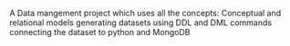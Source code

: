 A Data mangement project which uses all the concepts:
Conceptual and relational models
generating datasets using DDL and DML commands
connecting the dataset to python and MongoDB

